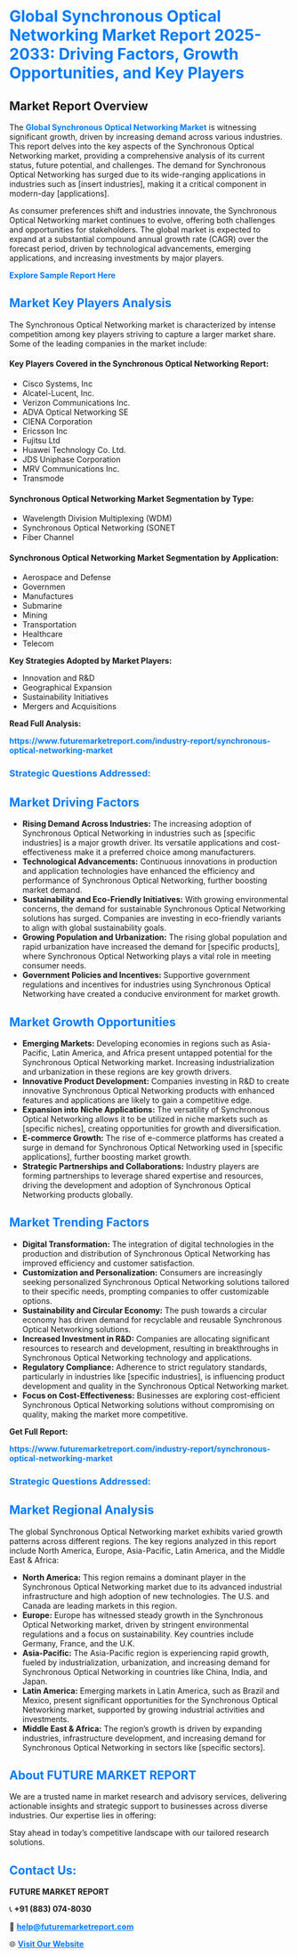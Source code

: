 <h1 style="color: #007BFF;">Global Synchronous Optical Networking Market Report 2025-2033: Driving Factors, Growth Opportunities, and Key Players</h1>

<section id="overview">
<h2>Market Report Overview</h2>
<p>The <a href="https://www.futuremarketreport.com/industry-report/synchronous-optical-networking-market" style="color: #007BFF; text-decoration: none;"><strong>Global Synchronous Optical Networking Market</strong></a> is witnessing significant growth, driven by increasing demand across various industries. This report delves into the key aspects of the Synchronous Optical Networking market, providing a comprehensive analysis of its current status, future potential, and challenges. The demand for Synchronous Optical Networking has surged due to its wide-ranging applications in industries such as [insert industries], making it a critical component in modern-day [applications].</p>
<p>As consumer preferences shift and industries innovate, the Synchronous Optical Networking market continues to evolve, offering both challenges and opportunities for stakeholders. The global market is expected to expand at a substantial compound annual growth rate (CAGR) over the forecast period, driven by technological advancements, emerging applications, and increasing investments by major players.</p>
</section>

<section id="overview">
<p><a href="https://www.futuremarketreport.com/request-sample/reportId=101300" style="color: #007BFF; text-decoration: none;"><strong>Explore Sample Report Here</strong></a></p>
</section>

<section id="key-players">
<h2 style="color: #007BFF;">Market Key Players Analysis</h2>
<p>The Synchronous Optical Networking market is characterized by intense competition among key players striving to capture a larger market share. Some of the leading companies in the market include:</p>
<h4>Key Players Covered in the Synchronous Optical Networking Report:</h4>
<ul><li>Cisco Systems, Inc</li><li>Alcatel-Lucent, Inc.</li><li>Verizon Communications Inc.</li><li>ADVA Optical Networking SE</li><li>CIENA Corporation</li><li>Ericsson Inc</li><li>Fujitsu Ltd</li><li>Huawei Technology Co. Ltd.</li><li>JDS Uniphase Corporation</li><li>MRV Communications Inc.</li><li>Transmode</li></ul>
<h4>Synchronous Optical Networking Market Segmentation by Type:</h4>
<ul><li>Wavelength Division Multiplexing (WDM)</li><li>Synchronous Optical Networking (SONET</li><li>Fiber Channel</li></ul>

<h4>Synchronous Optical Networking Market Segmentation by Application:</h4>
<ul><li>Aerospace and Defense</li><li>Governmen</li><li>Manufactures</li><li>Submarine</li><li>Mining</li><li>Transportation</li><li>Healthcare</li><li>Telecom</li></ul>
<p><strong>Key Strategies Adopted by Market Players:</strong></p>
<ul>
<li>Innovation and R&D</li>
<li>Geographical Expansion</li>
<li>Sustainability Initiatives</li>
<li>Mergers and Acquisitions</li>
</ul>
</section>

<section>
<p><strong>Read Full Analysis: </strong></p><a href="https://www.futuremarketreport.com/industry-report/synchronous-optical-networking-market" style="color: #007BFF; text-decoration: none;"><strong>https://www.futuremarketreport.com/industry-report/synchronous-optical-networking-market</strong></a>
<h3 style="color: #007BFF;">Strategic Questions Addressed:</h3>
</section>

<section id="driving-factors">
<h2 style="color: #007BFF;">Market Driving Factors</h2>
<ul>
<li><strong>Rising Demand Across Industries:</strong> The increasing adoption of Synchronous Optical Networking in industries such as [specific industries] is a major growth driver. Its versatile applications and cost-effectiveness make it a preferred choice among manufacturers.</li>
<li><strong>Technological Advancements:</strong> Continuous innovations in production and application technologies have enhanced the efficiency and performance of Synchronous Optical Networking, further boosting market demand.</li>
<li><strong>Sustainability and Eco-Friendly Initiatives:</strong> With growing environmental concerns, the demand for sustainable Synchronous Optical Networking solutions has surged. Companies are investing in eco-friendly variants to align with global sustainability goals.</li>
<li><strong>Growing Population and Urbanization:</strong> The rising global population and rapid urbanization have increased the demand for [specific products], where Synchronous Optical Networking plays a vital role in meeting consumer needs.</li>
<li><strong>Government Policies and Incentives:</strong> Supportive government regulations and incentives for industries using Synchronous Optical Networking have created a conducive environment for market growth.</li>
</ul>
</section>

<section id="growth-opportunities">
<h2 style="color: #007BFF;">Market Growth Opportunities</h2>
<ul>
<li><strong>Emerging Markets:</strong> Developing economies in regions such as Asia-Pacific, Latin America, and Africa present untapped potential for the Synchronous Optical Networking market. Increasing industrialization and urbanization in these regions are key growth drivers.</li>
<li><strong>Innovative Product Development:</strong> Companies investing in R&D to create innovative Synchronous Optical Networking products with enhanced features and applications are likely to gain a competitive edge.</li>
<li><strong>Expansion into Niche Applications:</strong> The versatility of Synchronous Optical Networking allows it to be utilized in niche markets such as [specific niches], creating opportunities for growth and diversification.</li>
<li><strong>E-commerce Growth:</strong> The rise of e-commerce platforms has created a surge in demand for Synchronous Optical Networking used in [specific applications], further boosting market growth.</li>
<li><strong>Strategic Partnerships and Collaborations:</strong> Industry players are forming partnerships to leverage shared expertise and resources, driving the development and adoption of Synchronous Optical Networking products globally.</li>
</ul>
</section>

<section id="trending-factors">
<h2 style="color: #007BFF;">Market Trending Factors</h2>
<ul>
<li><strong>Digital Transformation:</strong> The integration of digital technologies in the production and distribution of Synchronous Optical Networking has improved efficiency and customer satisfaction.</li>
<li><strong>Customization and Personalization:</strong> Consumers are increasingly seeking personalized Synchronous Optical Networking solutions tailored to their specific needs, prompting companies to offer customizable options.</li>
<li><strong>Sustainability and Circular Economy:</strong> The push towards a circular economy has driven demand for recyclable and reusable Synchronous Optical Networking solutions.</li>
<li><strong>Increased Investment in R&D:</strong> Companies are allocating significant resources to research and development, resulting in breakthroughs in Synchronous Optical Networking technology and applications.</li>
<li><strong>Regulatory Compliance:</strong> Adherence to strict regulatory standards, particularly in industries like [specific industries], is influencing product development and quality in the Synchronous Optical Networking market.</li>
<li><strong>Focus on Cost-Effectiveness:</strong> Businesses are exploring cost-efficient Synchronous Optical Networking solutions without compromising on quality, making the market more competitive.</li>
</ul>
</section>

<section>
<p><strong>Get Full Report: </strong></p><a href="https://www.futuremarketreport.com/industry-report/synchronous-optical-networking-market" style="color: #007BFF; text-decoration: none;"><strong>https://www.futuremarketreport.com/industry-report/synchronous-optical-networking-market</strong></a>
<h3 style="color: #007BFF;">Strategic Questions Addressed:</h3>
</section>


<section id="regional-analysis">
<h2 style="color: #007BFF;">Market Regional Analysis</h2>
<p>The global Synchronous Optical Networking market exhibits varied growth patterns across different regions. The key regions analyzed in this report include North America, Europe, Asia-Pacific, Latin America, and the Middle East & Africa:</p>
<ul>
<li><strong>North America:</strong> This region remains a dominant player in the Synchronous Optical Networking market due to its advanced industrial infrastructure and high adoption of new technologies. The U.S. and Canada are leading markets in this region.</li>
<li><strong>Europe:</strong> Europe has witnessed steady growth in the Synchronous Optical Networking market, driven by stringent environmental regulations and a focus on sustainability. Key countries include Germany, France, and the U.K.</li>
<li><strong>Asia-Pacific:</strong> The Asia-Pacific region is experiencing rapid growth, fueled by industrialization, urbanization, and increasing demand for Synchronous Optical Networking in countries like China, India, and Japan.</li>
<li><strong>Latin America:</strong> Emerging markets in Latin America, such as Brazil and Mexico, present significant opportunities for the Synchronous Optical Networking market, supported by growing industrial activities and investments.</li>
<li><strong>Middle East & Africa:</strong> The region’s growth is driven by expanding industries, infrastructure development, and increasing demand for Synchronous Optical Networking in sectors like [specific sectors].</li>
</ul>
</section>

<footer>
<h2 style="color: #007BFF;">About FUTURE MARKET REPORT</h2>
<p>We are a trusted name in market research and advisory services, delivering actionable insights and strategic support to businesses across diverse industries. Our expertise lies in offering:</p>

<p>Stay ahead in today’s competitive landscape with our tailored research solutions.</p>

<h2 style="color: #007BFF;">Contact Us:</h2>
<p><strong>FUTURE MARKET REPORT</strong></p>
<p>📞 <strong>+91 (883) 074-8030</strong></p>
<p>📧 <strong><a href="mailto:help@futuremarketreport.com" style="color: #007BFF;">help@futuremarketreport.com</a></strong></p>
<p>🌐 <strong><a href="https://www.futuremarketreport.com/" style="color: #007BFF;">Visit Our Website</a></strong></p>
</footer>